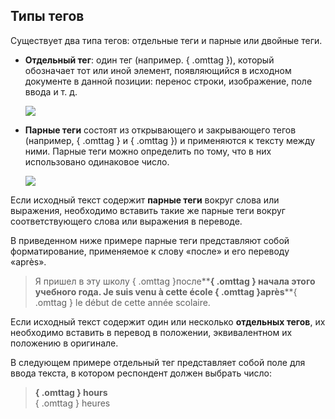 ## Типы тегов

Существует два типа тегов: отдельные теги и парные или двойные теги.

- **Отдельный тег**: один тег (например. **<x1/>**{ .omttag }), который обозначает тот или иной элемент, появляющийся в исходном документе в данной позиции: перенос строки, изображение, поле ввода и т. д.

    ![](../_img/omt-tags-types-standalone-02.png)

- **Парные теги** состоят из открывающего и закрывающего тегов (например, **<g2>**{ .omttag } и **</g2>**{ .omttag }) и применяются к тексту между ними. Парные теги можно определить по тому, что в них использовано одинаковое число.

    ![](../_img/omt-tags-types-paired.png)

    <!-- ![](../_img/10_types_of_tags.jpg) -->
    <!-- ![](../_img/omt-tags-types-labels.png) -->
    <!-- @todo: png, use example of same text in source and corresponding translation with tags aruond the same -->

Если исходный текст содержит **парные теги** вокруг слова или выражения, необходимо вставить такие же парные теги вокруг соответствующего слова или выражения в переводе.

В приведенном ниже примере парные теги представляют собой форматирование, применяемое к слову «после» и его переводу «après».

> Я пришел в эту школу **<g1>**{ .omttag }после**</g1>**{ .omttag } начала этого учебного года.
> Je suis venu à cette école **<g1>**{ .omttag }après**</g1>**{ .omttag } le début de cette année scolaire.

Если исходный текст содержит один или несколько **отдельных тегов**, их необходимо вставить в перевод в положении, эквивалентном их положению в оригинале.

<!--
>> Write your answer in numerals in the box.<br/>
> Écrivez votre réponse en chiffres dans la boîte.
-->

В следующем примере отдельный тег представляет собой поле для ввода текста, в котором респондент должен выбрать число:

> <b>**<x1/>**{ .omttag } hours</b><br/>
> **<x1/>**{ .omttag } heures
